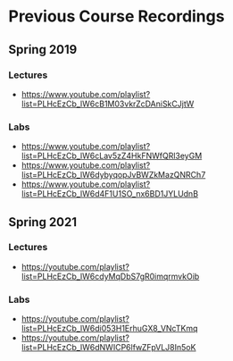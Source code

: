 Previous Course Recordings
==========================

## Spring 2019

### Lectures

* <https://www.youtube.com/playlist?list=PLHcEzCb_lW6cB1M03vkrZcDAniSkCJjtW>

### Labs

* <https://www.youtube.com/playlist?list=PLHcEzCb_lW6cLav5zZ4HkFNWfQRl3eyGM>
* <https://www.youtube.com/playlist?list=PLHcEzCb_lW6dybyqopJvBWZkMazQNRCh7>
* <https://www.youtube.com/playlist?list=PLHcEzCb_lW6d4F1U1SO_nx6BD1JYLUdnB>

## Spring 2021

### Lectures

* <https://youtube.com/playlist?list=PLHcEzCb_lW6cdyMqDbS7gR0imqrmvkOib>

### Labs

* <https://youtube.com/playlist?list=PLHcEzCb_lW6di053H1ErhuGX8_VNcTKmq>
* <https://youtube.com/playlist?list=PLHcEzCb_lW6dNWICP6lfwZFpVLJ8In5oK>
